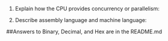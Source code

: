 <!-- Answers to the Short Answer Essay Questions go here -->

1. Explain how the CPU provides concurrency or parallelism:


2. Describe assembly language and machine language:


##Answers to Binary, Decimal, and Hex are in the README.md


